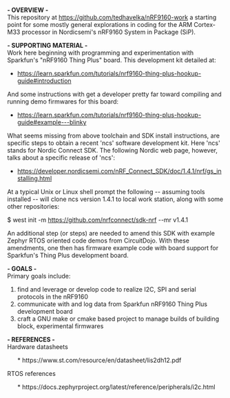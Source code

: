 **- OVERVIEW -**<br />
This repository at https://github.com/tedhavelka/nRF9160-work a starting point for some mostly general explorations in coding for the ARM Cortex-M33 processor in Nordicsemi's nRF9160 System in Package (SiP).

**- SUPPORTING MATERIAL -**<br />
Work here beginning with programming and experimentation with Sparkfun's "nRF9160 Thing Plus" board. This development kit detailed at:
*  https://learn.sparkfun.com/tutorials/nrf9160-thing-plus-hookup-guide#introduction

And some instructions with get a developer pretty far toward compiling and running demo firmwares for this board:
*  https://learn.sparkfun.com/tutorials/nrf9160-thing-plus-hookup-guide#example---blinky

What seems missing from above toolchain and SDK install instructions, are specific steps to obtain a recent 'ncs' software development kit.  Here 'ncs' stands for Nordic Connect SDK.  The following Nordic web page, however, talks about a specific release of 'ncs':
*  https://developer.nordicsemi.com/nRF_Connect_SDK/doc/1.4.1/nrf/gs_installing.html

At a typical Unix or Linux shell prompt the following -- assuming tools installed -- will clone ncs version 1.4.1 to local work station, along with some other repositories:

$ west init -m https://github.com/nrfconnect/sdk-nrf --mr v1.4.1

An additional step (or steps) are needed to amend this SDK with example Zephyr RTOS oriented code demos from CircuitDojo.  With these amendments, one then has firmware example code with board support for Sparkfun's Thing Plus development board.

**- GOALS -**<br />
Primary goals include:
1.  find and leverage or develop code to realize I2C, SPI and serial protocols in the nRF9160
2.  communicate with and log data from Sparkfun nRF9160 Thing Plus development board
3.  craft a GNU make or cmake based project to manage builds of building block, experimental firmwares

**- REFERENCES -**<br />
Hardware datasheets
<ul><!-- wrong use of HTML 'ul' tag pair, must find markdown indenting syntax - TMH -->
*  https://www.st.com/resource/en/datasheet/lis2dh12.pdf
</ul>
RTOS references
<ul>
*  https://docs.zephyrproject.org/latest/reference/peripherals/i2c.html
</ul>
